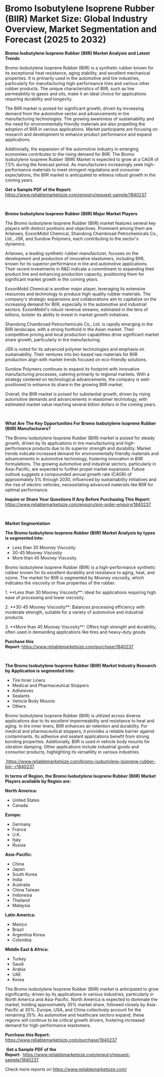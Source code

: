 <p><h1>Bromo Isobutylene Isoprene Rubber (BIIR) Market Size: Global Industry Overview, Market Segmentation and Forecast (2025 to 2032)</h1></p><p><strong>Bromo Isobutylene Isoprene Rubber (BIIR) Market Analysis and Latest Trends</strong></p>
<p><p>Bromo Isobutylene Isoprene Rubber (BIIR) is a synthetic rubber known for its exceptional heat resistance, aging stability, and excellent mechanical properties. It is primarily used in the automotive and tire industries, particularly for manufacturing high-performance tires and various other rubber products. The unique characteristics of BIIR, such as low permeability to gases and oils, make it an ideal choice for applications requiring durability and longevity.</p><p>The BIIR market is poised for significant growth, driven by increasing demand from the automotive sector and advancements in tire manufacturing technologies. The growing awareness of sustainability and the need for environmentally friendly materials are also propelling the adoption of BIIR in various applications. Market participants are focusing on research and development to enhance product performance and expand applications.</p><p>Additionally, the expansion of the automotive industry in emerging economies contributes to the rising demand for BIIR. The Bromo Isobutylene Isoprene Rubber (BIIR) Market is expected to grow at a CAGR of 7.5% during the forecast period. As manufacturers increasingly seek high-performance materials to meet stringent regulations and consumer expectations, the BIIR market is anticipated to witness robust growth in the coming years.</p></p>
<p><strong>Get a Sample PDF of the Report:&nbsp;</strong> <a href="https://www.reliablemarketsize.com/enquiry/request-sample/1840237?utm_campaign=2268&utm_medium=2&utm_source=Github&utm_content=ia&utm_term=03022025&utm_id=bromo-isobutylene-isoprene-rubber-biir">https://www.reliablemarketsize.com/enquiry/request-sample/1840237</a></p>
<p>&nbsp;</p>
<p><strong>Bromo Isobutylene Isoprene Rubber (BIIR) Major Market Players</strong></p>
<p><p>The Bromo Isobutylene Isoprene Rubber (BIIR) market features several key players with distinct positions and objectives. Prominent among them are Arlanxeo, ExxonMobil Chemical, Shandong Chambroad Petrochemicals Co., Ltd., JSR, and Sundow Polymers, each contributing to the sector's dynamics.</p><p>Arlanxeo, a leading synthetic rubber manufacturer, focuses on the development and production of innovative elastomers, including BIIR, known for its superior performance in tire and automotive applications. Their recent investments in R&D indicate a commitment to expanding their product line and enhancing production capacity, positioning them for significant market growth in the coming years.</p><p>ExxonMobil Chemical is another major player, leveraging its extensive resources and technology to produce high-quality rubber materials. The company's strategic expansions and collaborations aim to capitalize on the increasing demand for BIIR, especially in the automotive and industrial sectors. ExxonMobil's robust revenue streams, estimated in the tens of billions, bolster its ability to invest in market growth initiatives.</p><p>Shandong Chambroad Petrochemicals Co., Ltd. is rapidly emerging in the BIIR landscape, with a strong foothold in the Asian market. Their competitive pricing and local production capabilities drive significant market share growth, particularly in tire manufacturing.</p><p>JSR is noted for its advanced polymer technologies and emphasis on sustainability. Their ventures into bio-based raw materials for BIIR production align with market trends focused on eco-friendly solutions.</p><p>Sundow Polymers continues to expand its footprint with innovative manufacturing processes, catering primarily to regional markets. With a strategy centered on technological advancements, the company is well-positioned to enhance its share in the growing BIIR market.</p><p>Overall, the BIIR market is poised for substantial growth, driven by rising automotive demands and advancements in elastomer technology, with estimated market value reaching several billion dollars in the coming years.</p></p>
<p>&nbsp;</p>
<p><strong>What Are The Key Opportunities For Bromo Isobutylene Isoprene Rubber (BIIR) Manufacturers?</strong></p>
<p><p>The Bromo Isobutylene Isoprene Rubber (BIIR) market is poised for steady growth, driven by its applications in tire manufacturing and high-performance products due to its superior strength and durability. Market trends indicate increased demand for environmentally friendly materials and advancements in automotive technology, fostering innovation in BIIR formulations. The growing automotive and industrial sectors, particularly in Asia-Pacific, are expected to further propel market expansion. Future outlook suggests a compounded annual growth rate (CAGR) of approximately 5% through 2030, influenced by sustainability initiatives and the rise of electric vehicles, necessitating advanced materials like BIIR for optimal performance.</p></p>
<p><strong>Inquire or Share Your Questions If Any Before Purchasing This Report:</strong> <a href="https://www.reliablemarketsize.com/enquiry/pre-order-enquiry/1840237?utm_campaign=2268&utm_medium=2&utm_source=Github&utm_content=ia&utm_term=03022025&utm_id=bromo-isobutylene-isoprene-rubber-biir">https://www.reliablemarketsize.com/enquiry/pre-order-enquiry/1840237</a></p>
<p>&nbsp;</p>
<p><strong>Market Segmentation</strong></p>
<p><strong>The Bromo Isobutylene Isoprene Rubber (BIIR) Market Analysis by types is segmented into:</strong></p>
<p><ul><li>Less than 30 Mooney Viscosity</li><li>30-45 Mooney Viscosity</li><li>More than 45 Mooney Viscosity</li></ul></p>
<p><p>Bromo Isobutylene Isoprene Rubber (BIIR) is a high-performance synthetic rubber known for its excellent durability and resistance to aging, heat, and ozone. The market for BIIR is segmented by Mooney viscosity, which indicates the viscosity or flow properties of the rubber. </p><p>1. **Less than 30 Mooney Viscosity**: Ideal for applications requiring high ease of processing and lower viscosity.</p><p>  </p><p>2. **30-45 Mooney Viscosity**: Balances processing efficiency with moderate strength, suitable for a variety of automotive and industrial products.</p><p>3. **More than 45 Mooney Viscosity**: Offers high strength and durability, often used in demanding applications like tires and heavy-duty goods.</p></p>
<p><strong>Purchase this Report:&nbsp;</strong><a href="https://www.reliablemarketsize.com/purchase/1840237?utm_campaign=2268&utm_medium=2&utm_source=Github&utm_content=ia&utm_term=03022025&utm_id=bromo-isobutylene-isoprene-rubber-biir">https://www.reliablemarketsize.com/purchase/1840237</a></p>
<p>&nbsp;</p>
<p><strong>The Bromo Isobutylene Isoprene Rubber (BIIR) Market Industry Research by Application is segmented into:</strong></p>
<p><ul><li>Tire Inner Liners</li><li>Medical and Pharmaceutical Stoppers</li><li>Adhesives</li><li>Sealants</li><li>Vehicle Body Mounts</li><li>Others</li></ul></p>
<p><p>Bromo Isobutylene Isoprene Rubber (BIIR) is utilized across diverse applications due to its excellent impermeability and resistance to heat and aging. In tire inner liners, BIIR enhances air retention and durability. For medical and pharmaceutical stoppers, it provides a reliable barrier against contaminants. Its adhesive and sealant applications benefit from strong bonding properties. Additionally, BIIR is used in vehicle body mounts for vibration damping. Other applications include industrial goods and consumer products, highlighting its versatility in various industries.</p></p>
<p><a href="https://www.reliablemarketsize.com/bromo-isobutylene-isoprene-rubber-biir--r1840237?utm_campaign=2268&utm_medium=2&utm_source=Github&utm_content=ia&utm_term=03022025&utm_id=bromo-isobutylene-isoprene-rubber-biir">&nbsp;https://www.reliablemarketsize.com/bromo-isobutylene-isoprene-rubber-biir--r1840237</a></p>
<p><strong>In terms of Region, the Bromo Isobutylene Isoprene Rubber (BIIR) Market Players available by Region are:</strong></p>
<p>
    <p> <strong> North America: </strong>
        <ul>
            <li>United States</li>
            <li>Canada</li>
        </ul>
        </p> 
    <p> <strong> Europe: </strong>
        <ul>
            <li>Germany</li>
            <li>France</li>
            <li>U.K.</li>
            <li>Italy</li>
            <li>Russia</li>
        </ul>
        </p> 
    <p> <strong> Asia-Pacific: </strong>
        <ul>
            <li>China</li>
            <li>Japan</li>
            <li>South Korea</li>
            <li>India</li>
            <li>Australia</li>
            <li>China Taiwan</li>
            <li>Indonesia</li>
            <li>Thailand</li>
            <li>Malaysia</li>
        </ul>
        </p> 
    <p> <strong> Latin America: </strong>
        <ul>
            <li>Mexico</li>
            <li>Brazil</li>
            <li>Argentina Korea</li>
            <li>Colombia</li>
        </ul>
        </p> 
    <p> <strong> Middle East & Africa: </strong>
        <ul>
            <li>Turkey</li>
            <li>Saudi</li>
            <li>Arabia</li>
            <li>UAE</li>
            <li>Korea</li>
        </ul>
    </p>
    </p>
<p><p>The Bromo Isobutylene Isoprene Rubber (BIIR) market is anticipated to grow significantly, driven by its applications in various industries, particularly in North America and Asia-Pacific. North America is expected to dominate the market, holding approximately 35% market share, followed closely by Asia-Pacific at 30%. Europe, USA, and China collectively account for the remaining 35%. As automotive and healthcare sectors expand, these regions will continue to be critical growth drivers, fostering increased demand for high-performance elastomers.</p></p>
<p><strong>Purchase this Report: </strong><a href="https://www.reliablemarketsize.com/purchase/1840237?utm_campaign=2268&utm_medium=2&utm_source=Github&utm_content=ia&utm_term=03022025&utm_id=bromo-isobutylene-isoprene-rubber-biir">https://www.reliablemarketsize.com/purchase/1840237</a></p>
<p>&nbsp;<strong>Get a Sample PDF of the Report:&nbsp;&nbsp;</strong><a href="https://www.reliablemarketsize.com/enquiry/request-sample/1840237?utm_campaign=2268&utm_medium=2&utm_source=Github&utm_content=ia&utm_term=03022025&utm_id=bromo-isobutylene-isoprene-rubber-biir">https://www.reliablemarketsize.com/enquiry/request-sample/1840237</a></p>
<p><strong></strong></p>
<p>Check more reports on <a href="https://www.reliablemarketsize.com/?utm_campaign=2268&utm_medium=2&utm_source=Github&utm_content=ia&utm_term=03022025&utm_id=bromo-isobutylene-isoprene-rubber-biir">https://www.reliablemarketsize.com/</a></p>